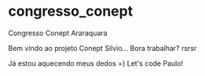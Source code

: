 # congresso_conept
Congresso Conept Araraquara

Bem vindo ao projeto Conept Silvio... Bora trabalhar? rsrsr

Já estou aquecendo meus dedos =)  Let's code Paulo!  
